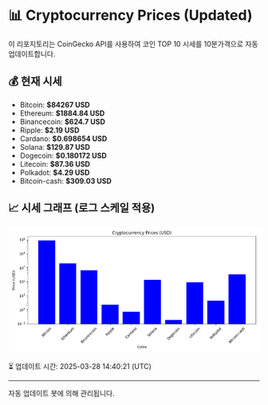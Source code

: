 
# 📊 Cryptocurrency Prices (Updated)

이 리포지토리는 CoinGecko API를 사용하여 코인 TOP 10 시세를 10분가격으로 자동 업데이트합니다.

## 💰 현재 시세
- Bitcoin: **$84267 USD**
- Ethereum: **$1884.84 USD**
- Binancecoin: **$624.7 USD**
- Ripple: **$2.19 USD**
- Cardano: **$0.698654 USD**
- Solana: **$129.87 USD**
- Dogecoin: **$0.180172 USD**
- Litecoin: **$87.36 USD**
- Polkadot: **$4.29 USD**
- Bitcoin-cash: **$309.03 USD**

## 📈 시세 그래프 (로그 스케일 적용)
![Crypto Prices](crypto_prices.png)

⏳ 업데이트 시간: 2025-03-28 14:40:21 (UTC)

---
자동 업데이트 봇에 의해 관리됩니다.
